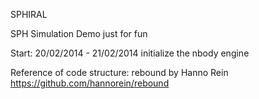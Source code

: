 SPHIRAL

SPH Simulation Demo
just for fun


Start: 
20/02/2014 - 21/02/2014 initialize the nbody engine


Reference of code structure: 
rebound by Hanno Rein https://github.com/hannorein/rebound
